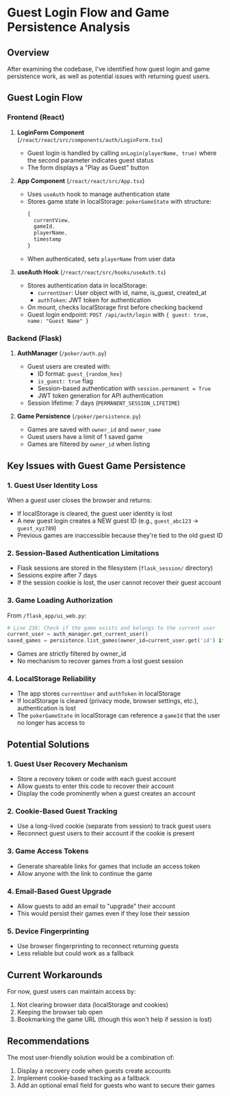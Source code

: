 # Guest Login Flow and Game Persistence Analysis

## Overview
After examining the codebase, I've identified how guest login and game persistence work, as well as potential issues with returning guest users.

## Guest Login Flow

### Frontend (React)
1. **LoginForm Component** (`/react/react/src/components/auth/LoginForm.tsx`)
   - Guest login is handled by calling `onLogin(playerName, true)` where the second parameter indicates guest status
   - The form displays a "Play as Guest" button

2. **App Component** (`/react/react/src/App.tsx`)
   - Uses `useAuth` hook to manage authentication state
   - Stores game state in localStorage: `pokerGameState` with structure:
     ```javascript
     {
       currentView,
       gameId,
       playerName,
       timestamp
     }
     ```
   - When authenticated, sets `playerName` from user data

3. **useAuth Hook** (`/react/react/src/hooks/useAuth.ts`)
   - Stores authentication data in localStorage:
     - `currentUser`: User object with id, name, is_guest, created_at
     - `authToken`: JWT token for authentication
   - On mount, checks localStorage first before checking backend
   - Guest login endpoint: `POST /api/auth/login` with `{ guest: true, name: "Guest Name" }`

### Backend (Flask)
1. **AuthManager** (`/poker/auth.py`)
   - Guest users are created with:
     - ID format: `guest_{random_hex}`
     - `is_guest: true` flag
     - Session-based authentication with `session.permanent = True`
     - JWT token generation for API authentication
   - Session lifetime: 7 days (`PERMANENT_SESSION_LIFETIME`)

2. **Game Persistence** (`/poker/persistence.py`)
   - Games are saved with `owner_id` and `owner_name`
   - Guest users have a limit of 1 saved game
   - Games are filtered by `owner_id` when listing

## Key Issues with Guest Game Persistence

### 1. Guest User Identity Loss
When a guest user closes the browser and returns:
- If localStorage is cleared, the guest user identity is lost
- A new guest login creates a NEW guest ID (e.g., `guest_abc123` → `guest_xyz789`)
- Previous games are inaccessible because they're tied to the old guest ID

### 2. Session-Based Authentication Limitations
- Flask sessions are stored in the filesystem (`flask_session/` directory)
- Sessions expire after 7 days
- If the session cookie is lost, the user cannot recover their guest account

### 3. Game Loading Authorization
From `/flask_app/ui_web.py`:
```python
# Line 236: Check if the game exists and belongs to the current user
current_user = auth_manager.get_current_user()
saved_games = persistence.list_games(owner_id=current_user.get('id') if current_user else None, limit=50)
```
- Games are strictly filtered by owner_id
- No mechanism to recover games from a lost guest session

### 4. LocalStorage Reliability
- The app stores `currentUser` and `authToken` in localStorage
- If localStorage is cleared (privacy mode, browser settings, etc.), authentication is lost
- The `pokerGameState` in localStorage can reference a `gameId` that the user no longer has access to

## Potential Solutions

### 1. Guest User Recovery Mechanism
- Store a recovery token or code with each guest account
- Allow guests to enter this code to recover their account
- Display the code prominently when a guest creates an account

### 2. Cookie-Based Guest Tracking
- Use a long-lived cookie (separate from session) to track guest users
- Reconnect guest users to their account if the cookie is present

### 3. Game Access Tokens
- Generate shareable links for games that include an access token
- Allow anyone with the link to continue the game

### 4. Email-Based Guest Upgrade
- Allow guests to add an email to "upgrade" their account
- This would persist their games even if they lose their session

### 5. Device Fingerprinting
- Use browser fingerprinting to reconnect returning guests
- Less reliable but could work as a fallback

## Current Workarounds

For now, guest users can maintain access by:
1. Not clearing browser data (localStorage and cookies)
2. Keeping the browser tab open
3. Bookmarking the game URL (though this won't help if session is lost)

## Recommendations

The most user-friendly solution would be a combination of:
1. Display a recovery code when guests create accounts
2. Implement cookie-based tracking as a fallback
3. Add an optional email field for guests who want to secure their games